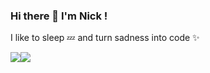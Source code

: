 ### Hi there 👋 I'm Nick !

I like to sleep 💤 and turn sadness into code ✨
<!-- 
![Github status](https://github-readme-stats.vercel.app/api?username=N1cus0r&count_private=true&show_icons=true&theme=radical)

![Top Langs](https://github-readme-stats.vercel.app/api/top-langs/?username=N1cus0r&layout=compact&theme=radical)] -->

<div style="display: flex; flex-direction: row;">
 <img class="img" src="https://github-readme-stats.vercel.app/api/top-langs/?username=hussaino03&theme=radical&layout=compact" />
 <img class="img" src="https://github-readme-stats.vercel.app/api?username=hussaino03&show_icons=true&theme=radical" />
</div>
